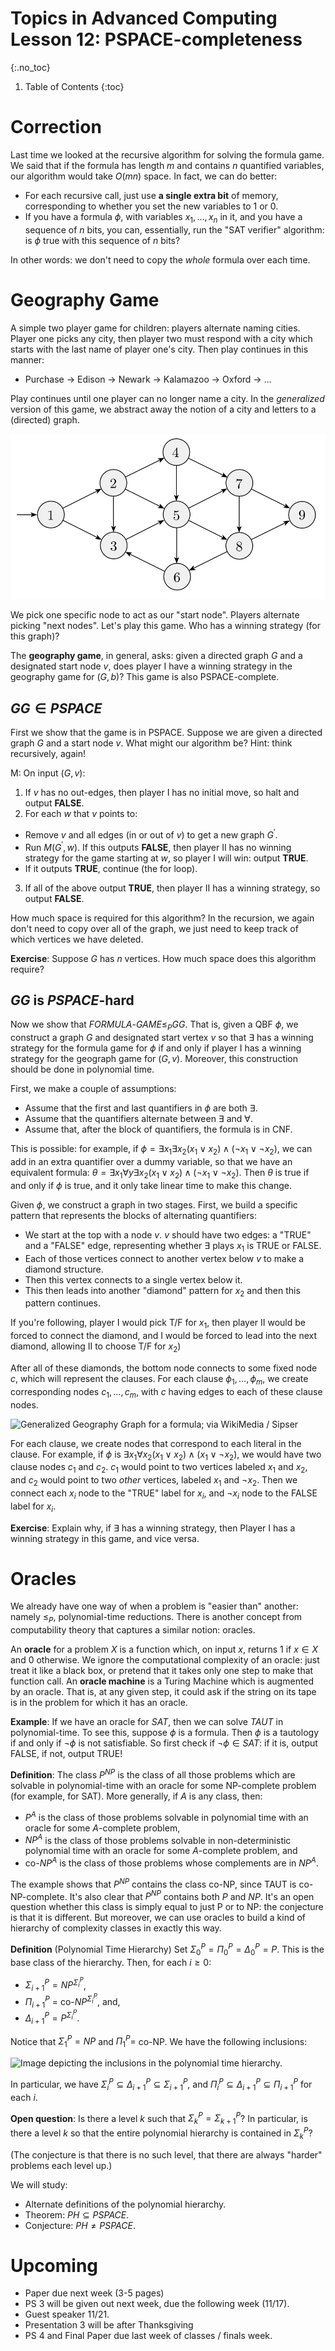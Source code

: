 # Topics in Advanced Computing Lesson 12: PSPACE-completeness
{:.no_toc}

1. Table of Contents
{:toc}

# Correction

Last time we looked at the recursive algorithm for solving the formula game. We said that if the formula has length $m$ and contains $n$ quantified variables, our algorithm would take $O(mn)$ space. In fact, we can do better:

* For each recursive call, just use **a single extra bit** of memory, corresponding to whether you set the new variables to $1$ or $0$.
* If you have a formula $\phi$, with variables $x_1, \ldots, x_n$ in it, and you have a sequence of $n$ bits, you can, essentially, run the "SAT verifier" algorithm: is $\phi$ true with this sequence of $n$ bits?

In other words: we don't need to copy the *whole* formula over each time.

# Geography Game

A simple two player game for children: players alternate naming cities. Player one picks any city, then player two must respond with a city which starts with the last name of player one's city. Then play continues in this manner:

* Purchase -> Edison -> Newark -> Kalamazoo -> Oxford -> ...

Play continues until one player can no longer name a city. In the *generalized* version of this game, we abstract away the notion of a city and letters to a (directed) graph.

<img src="images/geography_sipser.png" alt="Directed graph with nodes 1-9; Taken from Sipser, Introduction to the Theory of Computation" />

We pick one specific node to act as our "start node". Players alternate picking "next nodes". Let's play this game. Who has a winning strategy (for this graph)?

The **geography game**, in general, asks: given a directed graph $G$ and a designated start node $v$, does player I have a winning strategy in the geography game for $(G, b)$? This game is also PSPACE-complete.

## $GG \in PSPACE$

First we show that the game is in PSPACE. Suppose we are given a directed graph $G$ and a start node $v$. What might our algorithm be? Hint: think recursively, again!

M: On input $(G, v)$:

1. If $v$ has no out-edges, then player I has no initial move, so halt and output **FALSE**.
2. For each $w$ that $v$ points to:
  * Remove $v$ and all edges (in or out of $v$) to get a new graph $G^\prime$.
  * Run $M(G^\prime, w)$. If this outputs **FALSE**, then player II has no winning strategy for the game starting at $w$, so player I will win: output **TRUE**.
  * If it outputs **TRUE**, continue (the for loop).
3. If all of the above output **TRUE**, then player II has a winning strategy, so output **FALSE**.

How much space is required for this algorithm? In the recursion, we again don't need to copy over all of the graph, we just need to keep track of which vertices we have deleted.

**Exercise**: Suppose $G$ has $n$ vertices. How much space does this algorithm require?

## $GG$ is $PSPACE$-hard

Now we show that $FORMULA$-$GAME \leq_P GG$. That is, given a QBF $\phi$, we construct a graph $G$ and designated start vertex $v$ so that $\exists$ has a winning strategy for the formula game for $\phi$ if and only if player I has a winning strategy for the geograph game for $(G, v)$. Moreover, this construction should be done in polynomial time.

First, we make a couple of assumptions:

* Assume that the first and last quantifiers in $\phi$ are both $\exists$.
* Assume that the quantifiers alternate between $\exists$ and $\forall$.
* Assume that, after the block of quantifiers, the formula is in CNF.

This is possible: for example, if $\phi = \exists x_1 \exists x_2 (x_1 \vee x_2) \wedge (\lnot x_1 \vee \lnot x_2)$, we can add in an extra quantifier over a dummy variable, so that we have an equivalent formula: $\theta = \exists x_1 \forall y \exists x_2 (x_1 \vee x_2) \wedge (\lnot x_1 \vee \lnot x_2)$. Then $\theta$ is true if and only if $\phi$ is true, and it only take linear time to make this change.

Given $\phi$, we construct a graph in two stages. First, we build a specific pattern that represents the blocks of alternating quantifiers:

* We start at the top with a node $v$. $v$ should have two edges: a "TRUE" and a "FALSE" edge, representing whether $\exists$ plays $x_1$ is TRUE or FALSE.
* Each of those vertices connect to another vertex below $v$ to make a diamond structure.
* Then this vertex connects to a single vertex below it.
* This then leads into another "diamond" pattern for $x_2$ and then this pattern continues.

If you're following, player I would pick T/F for $x_1$, then player II would be forced to connect the diamond, and I would be forced to lead into the next diamond, allowing II to choose T/F for $x_2$)

After all of these diamonds, the bottom node connects to some fixed node $c$, which will represent the clauses. For each clause $\phi_1, \ldots, \phi_m$, we create corresponding nodes $c_1, \ldots, c_m$, with $c$ having edges to each of these clause nodes.

<img src="https://upload.wikimedia.org/wikipedia/commons/e/eb/Generalized_geography_3.png" alt="Generalized Geography Graph for a formula; via WikiMedia / Sipser" />

For each clause, we create nodes that correspond to each literal in the clause. For example, if $\phi$ is $\exists x_1 \forall x_2 (x_1 \vee x_2) \wedge (x_1 \vee \lnot x_2)$, we would have two clause nodes $c_1$ and $c_2$. $c_1$ would point to two vertices labeled $x_1$ and $x_2$, and $c_2$ would point to two *other* vertices, labeled $x_1$ and $\lnot x_2$. Then we connect each $x_i$ node to the "TRUE" label for $x_i$, and $\lnot x_i$ node to the FALSE label for $x_i$.

**Exercise**: Explain why, if $\exists$ has a winning strategy, then Player I has a winning strategy in this game, and vice versa.

# Oracles

We already have one way of when a problem is "easier than" another: namely $\leq_P$, polynomial-time reductions. There is another concept from computability theory that captures a similar notion: oracles.

An **oracle** for a problem $X$ is a function which, on input $x$, returns 1 if $x \in X$ and 0 otherwise. We ignore the computational complexity of an oracle: just treat it like a black box, or pretend that it takes only one step to make that function call. An **oracle machine** is a Turing Machine which is augmented by an oracle. That is, at any given step, it could ask if the string on its tape is in the problem for which it has an oracle.

**Example**: If we have an oracle for $SAT$, then we can solve $TAUT$ in polynomial-time. To see this, suppose $\phi$ is a formula. Then $\phi$ is a tautology if and only if $\lnot \phi$ is not satisfiable. So first check if $\lnot \phi \in SAT$: if it is, output FALSE, if not, output TRUE!

**Definition**: The class $P^{NP}$ is the class of all those problems which are solvable in polynomial-time with an oracle for some NP-complete problem (for example, for SAT). More generally, if $A$ is any class, then:

* $P^A$ is the class of those problems solvable in polynomial time with an oracle for some $A$-complete problem,
* $NP^A$ is the class of those problems solvable in non-deterministic polynomial time with an oracle for some $A$-complete problem, and
* co-$NP^A$ is the class of those problems whose complements are in $NP^A$.

The example shows that $P^{NP}$ contains the class co-NP, since TAUT is co-NP-complete. It's also clear that $P^{NP}$ contains both $P$ and $NP$. It's an open question whether this class is simply equal to just P or to NP: the conjecture is that it is different. But moreover, we can use oracles to build a kind of hierarchy of complexity classes in exactly this way.

**Definition** (Polynomial Time Hierarchy) Set $\Sigma^P_0 = \Pi^P_0 = \Delta^P_0 = P$. This is the base class of the hierarchy. Then, for each $i \geq 0$:

* $\Sigma^P_{i+1} = NP^{\Sigma^P_i}$,
* $\Pi^P_{i+1}$ = co-$NP^{\Sigma^P_i}$, and,
* $\Delta^P_{i+1} = P^{\Sigma^P_i}$.

Notice that $\Sigma^P_1 = NP$ and $\Pi^P_1 =$ co-NP. We have the following inclusions:

<img src="https://upload.wikimedia.org/wikipedia/commons/9/9e/Polynomial_time_hierarchy.svg" alt="Image depicting the inclusions in the polynomial time hierarchy." />

In particular, we have $\Sigma^P_i \subseteq \Delta^P_{i+1} \subseteq \Sigma^P_{i+1}$, and $\Pi^P_i \subseteq \Delta^P_{i+1} \subseteq \Pi^P_{i+1}$ for each $i$.

**Open question**: Is there a level $k$ such that $\Sigma^P_k = \Sigma^P_{k+1}$? In particular, is there a level $k$ so that the entire polynomial hierarchy is contained in $\Sigma^P_k$?

(The conjecture is that there is no such level, that there are always "harder" problems each level up.)

We will study:

* Alternate definitions of the polynomial hierarchy.
* Theorem: $PH \subseteq PSPACE$.
* Conjecture: $PH \neq PSPACE$.

# Upcoming

* Paper due next week (3-5 pages)
* PS 3 will be given out next week, due the following week (11/17).
* Guest speaker 11/21.
* Presentation 3 will be after Thanksgiving
* PS 4 and Final Paper due last week of classes / finals week.
